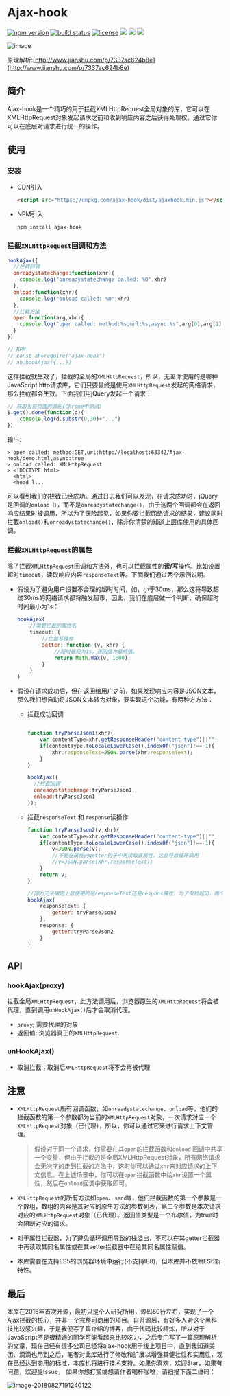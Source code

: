 # Ajax-hook

[![npm version](https://img.shields.io/npm/v/ajax-hook.svg)](https://www.npmjs.org/package/ajax-hook) [![build status](https://travis-ci.org/wendux/Ajax-hook.svg?branch=master)](https://travis-ci.org/wendux/Ajax-hook) [![license](https://img.shields.io/github/license/mashape/apistatus.svg)](https://opensource.org/licenses/mit-license.php) ![](https://img.shields.io/badge/typeScript-support-orange.svg)  ![](https://img.shields.io/badge/support-%3E%3Des5-orange.svg) [![](https://img.shields.io/github/size/wendux/Ajax-hook/dist/ajaxhook.min.js.svg)](https://unpkg.com/ajax-hook@1.8.0/dist/ajaxhook.min.js)



![image](https://github.com/wendux/Ajax-hook/raw/master/ajaxhook.png)

原理解析:[http://www.jianshu.com/p/7337ac624b8e](http://www.jianshu.com/p/7337ac624b8e)

## 简介

Ajax-hook是一个精巧的用于拦截XMLHttpRequest全局对象的库，它可以在XMLHttpRequest对象发起请求之前和收到响应内容之后获得处理权。通过它你可以在底层对请求进行统一的操作。

## 使用

### 安装

- CDN引入

  ```html
  <script src="https://unpkg.com/ajax-hook/dist/ajaxhook.min.js"></script>
  ```

- NPM引入

  ```shell
  npm install ajax-hook
  ```

### 拦截`XMLHttpRequest`回调和方法

```javascript
hookAjax({
  //拦截回调
  onreadystatechange:function(xhr){
    console.log("onreadystatechange called: %O",xhr)
  },
  onload:function(xhr){
    console.log("onload called: %O",xhr)
  },
  //拦截方法
  open:function(arg,xhr){
    console.log("open called: method:%s,url:%s,async:%s",arg[0],arg[1],arg[2])
  }
})

// NPM
// const ah=require("ajax-hook")
// ah.hookAjax({...})
```
这样拦截就生效了，拦截的全局的`XMLHttpRequest`，所以，无论你使用的是哪种JavaScript http请求库，它们只要最终是使用`XMLHttpRequest`发起的网络请求，那么拦截都会生效。下面我们用jQuery发起一个请求：

```javascript
// 获取当前页面的源码(Chrome中测试) 
$.get().done(function(d){
    console.log(d.substr(0,30)+"...")
})
```

输出:

```
> open called: method:GET,url:http://localhost:63342/Ajax-hook/demo.html,async:true
> onload called: XMLHttpRequest
> <!DOCTYPE html>
  <html>
  <head l...
```

可以看到我们的拦截已经成功。通过日志我们可以发现，在请求成功时，jQuery是回调的`onload（）`，而不是`onreadystatechange()`，由于这两个回调都会在返回响应结果时被调用，所以为了保险起见，如果你要拦截网络请求的结果，建议同时拦截`onload()`和`onreadystatechange()`，除非你清楚的知道上层库使用的具体回调。

### 拦截`XMLHttpRequest`的属性

除了拦截`XMLHttpRequest`回调和方法外，也可以拦截属性的**读/写**操作。比如设置超时`timeout`，读取响应内容`responseText`等。下面我们通过两个示例说明。

- 假设为了避免用户设置不合理的超时时间，如，小于30ms，那么这将导致超过30ms的网络请求都将触发超市，因此，我们在底层做一个判断，确保超时时间最小为1s：

  ```javascript
  hookAjax(
      //需要拦截的属性名
      timeout: {
          //拦截写操作
          setter: function (v, xhr) {
              //超时最短为1s，返回值为最终值。
              return Math.max(v, 1000);
          }
      }
  )
  ```

- 假设在请求成功后，但在返回给用户之前，如果发现响应内容是JSON文本，那么我们想自动将JSON文本转为对象，要实现这个功能，有两种方方法：

  - 拦截成功回调

    ```javascript
    
    function tryParseJson1(xhr){
        var contentType=xhr.getResponseHeader("content-type")||"";
        if(contentType.toLocaleLowerCase().indexOf("json")!==-1){
            xhr.responseText=JSON.parse(xhr.responseText);
        }
    }
    
    hookAjax({
      //拦截回调
      onreadystatechange:tryParseJson1,
      onload:tryParseJson1
    });  
    ```

    

  - 拦截`responseText` 和 `response`读操作

    ```javascript
    function tryParseJson2(v,xhr){
        var contentType=xhr.getResponseHeader("content-type")||"";
        if(contentType.toLocaleLowerCase().indexOf("json")!==-1){
            v=JSON.parse(v);
            //不能在属性的getter钩子中再读取该属性，这会导致循环调用
            //v=JSON.parse(xhr.responseText);
        }
        return v;
    }
    
    //因为无法确定上层使用的是responseText还是respons属性，为了保险起见，两个属性都拦截一下
    hookAjax(
        responseText: {
            getter: tryParseJson2
        },
        response: {
            getter:tryParseJson2
        }        
    )
    ```

    



## API

### hookAjax(proxy)

拦截全局`XMLHttpRequest`，此方法调用后，浏览器原生的`XMLHttpRequest`将会被代理，直到调用`unHookAjax()`后才会取消代理。

- `proxy`; 需要代理的对象 
- 返回值: 浏览器真正的`XMLHttpRequest`.

### unHookAjax()

- 取消拦截；取消后`XMLHttpRequest`将不会再被代理



## 注意

- `XMLHttpRequest`所有回调函数，如`onreadystatechange`、`onload`等，他们的拦截函数的第一个参数都为当前的`XMLHttpRequest`对象，一次请求对应一个`XMLHttpRequest`对象（已代理），所以，你可以通过它来进行请求上下文管理。

  > 假设对于同一个请求，你需要在其`open`的拦截函数和`onload` 回调中共享一个变量，但由于拦截的是全局XMLHttpRequest对象，所有网络请求会无次序的走到拦截的方法中，这时你可以通过`xhr`来对应请求的上下文信息。在上述场景中，你可以在`open`拦截函数中给`xhr`设置一个属性，然后在`onload`回调中获取即可。

- `XMLHttpRequest`的所有方法如`open`、`send等`，他们拦截函数的第一个参数是一个数组，数组的内容是其对应的原生方法的参数列表，第二个参数是本次请求对应的`XMLHttpRequest`对象（已代理）。返回值类型是一个布尔值，为true时会阻断对应的请求。

- 对于属性拦截器，为了避免循环调用导致的栈溢出，不可以在其getter拦截器中再读取其同名属性或在其setter拦截器中在给其同名属性赋值。

- 本库需要在支持ES5的浏览器环境中运行(不支持IE8)，但本库并不依赖ES6新特性。

## 最后

本库在2016年首次开源，最初只是个人研究所用，源码50行左右，实现了一个Ajax拦截的核心，并非一个完整可商用的项目。自开源后，有好多人对这个黑科技比较感兴趣，于是我便写了篇介绍的博客，由于代码比较精炼，所以对于JavaScript不是很精通的同学可能看起来比较吃力，之后专门写了一篇原理解析的文章，现在已经有很多公司已经将ajax-hook用于线上项目中，直到我知道美团、滴滴也用到之后，笔者对此库进行了修改和扩展以增强其健壮性和实用性，现在已经达到商用的标准，本库也将进行技术支持。如果你喜欢，欢迎Star，如果有问题，欢迎提Issue， 如果你想打赏或想请作者喝杯咖啡，请扫描下面二维码：





![image-20180827191240122](https://github.com/wendux/Ajax-hook/raw/master/pay.png)